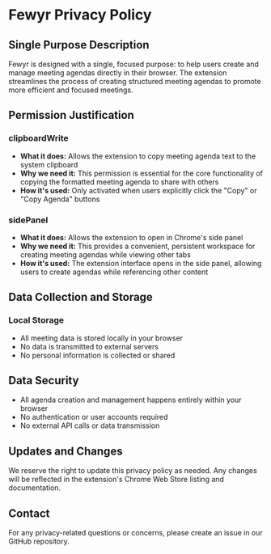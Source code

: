 # Fewyr Privacy Policy

## Single Purpose Description
Fewyr is designed with a single, focused purpose: to help users create and manage meeting agendas directly in their browser. The extension streamlines the process of creating structured meeting agendas to promote more efficient and focused meetings.

## Permission Justification

### clipboardWrite
- **What it does:** Allows the extension to copy meeting agenda text to the system clipboard
- **Why we need it:** This permission is essential for the core functionality of copying the formatted meeting agenda to share with others
- **How it's used:** Only activated when users explicitly click the "Copy" or "Copy Agenda" buttons

### sidePanel
- **What it does:** Allows the extension to open in Chrome's side panel
- **Why we need it:** This provides a convenient, persistent workspace for creating meeting agendas while viewing other tabs
- **How it's used:** The extension interface opens in the side panel, allowing users to create agendas while referencing other content

## Data Collection and Storage

### Local Storage
- All meeting data is stored locally in your browser
- No data is transmitted to external servers
- No personal information is collected or shared

## Data Security
- All agenda creation and management happens entirely within your browser
- No authentication or user accounts required
- No external API calls or data transmission

## Updates and Changes
We reserve the right to update this privacy policy as needed. Any changes will be reflected in the extension's Chrome Web Store listing and documentation.

## Contact
For any privacy-related questions or concerns, please create an issue in our GitHub repository.